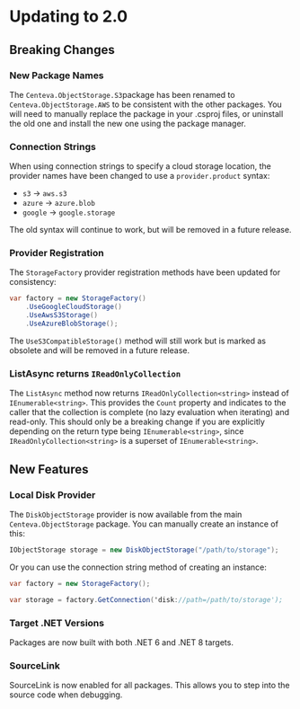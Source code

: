 # Updating to 2.0

## Breaking Changes

### New Package Names

The `Centeva.ObjectStorage.S3`package has been renamed to
`Centeva.ObjectStorage.AWS` to be consistent with the other packages.  You will
need to manually replace the package in your .csproj files, or uninstall the
old one and install the new one using the package manager.

### Connection Strings

When using connection strings to specify a cloud storage location, the provider
names have been changed to use a `provider.product` syntax:

* `s3` -> `aws.s3`
* `azure` -> `azure.blob`
* `google` -> `google.storage`

The old syntax will continue to work, but will be removed in a future release.

### Provider Registration

The `StorageFactory` provider registration methods have been updated for
consistency:

```csharp
var factory = new StorageFactory()
    .UseGoogleCloudStorage()
    .UseAwsS3Storage()
    .UseAzureBlobStorage();
```

The `UseS3CompatibleStorage()` method will still work but is marked as obsolete
and will be removed in a future release.

### ListAsync returns `IReadOnlyCollection`

The `ListAsync` method now returns `IReadOnlyCollection<string>` instead of
`IEnumerable<string>`.  This provides the `Count` property and indicates to the
caller that the collection is complete (no lazy evaluation when iterating) and
read-only.  This should only be a breaking change if you are explicitly
depending on the return type being `IEnumerable<string>`, since
`IReadOnlyCollection<string>` is a superset of `IEnumerable<string>`.

## New Features

### Local Disk Provider

The `DiskObjectStorage` provider is now available from the main
`Centeva.ObjectStorage` package.  You can manually create an instance of this:

```csharp
IObjectStorage storage = new DiskObjectStorage("/path/to/storage");
```

Or you can use the connection string method of creating an instance:

```csharp
var factory = new StorageFactory();

var storage = factory.GetConnection('disk://path=/path/to/storage');
```

### Target .NET Versions

Packages are now built with both .NET 6 and .NET 8 targets.

### SourceLink

SourceLink is now enabled for all packages.  This allows you to step into the
source code when debugging.
